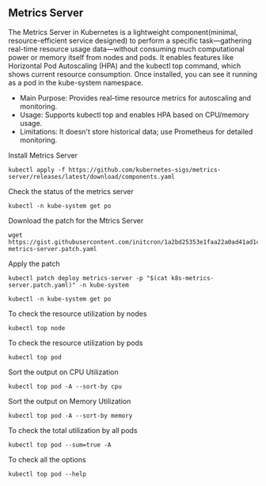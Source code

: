 ## Metrics Server
The Metrics Server in Kubernetes is a lightweight component(minimal, resource-efficient service designed) to perform a specific task—gathering real-time resource usage data—without consuming much computational power or memory itself from nodes and pods. It enables features like Horizontal Pod Autoscaling (HPA) and the kubectl top command, which shows current resource consumption. Once installed, you can see it running as a pod in the kube-system namespace.

* Main Purpose: Provides real-time resource metrics for autoscaling and monitoring.
* Usage: Supports kubectl top and enables HPA based on CPU/memory usage.
* Limitations: It doesn't store historical data; use Prometheus for detailed monitoring.

  
Install Metrics Server 

```
kubectl apply -f https://github.com/kubernetes-sigs/metrics-server/releases/latest/download/components.yaml
```
Check the status of the metrics server
```
kubectl -n kube-system get po
```
Download the patch for the Mtrics Server
```
wget https://gist.githubusercontent.com/initcron/1a2bd25353e1faa22a0ad41ad1c01b62/raw/008e23f9fbf4d7e2cf79df1dd008de2f1db62a10/k8s-metrics-server.patch.yaml
```
Apply the patch
```
kubectl patch deploy metrics-server -p "$(cat k8s-metrics-server.patch.yaml)" -n kube-system
```
```
kubectl -n kube-system get po
```
To check the resource utilization by nodes
```
kubectl top node
```
To check the resource utilization by pods
```
kubectl top pod
```
Sort the output on CPU Utilization
```
kubectl top pod -A --sort-by cpu
```
Sort the output on Memory Utilization
```
kubectl top pod -A --sort-by memory
```
To check the total utilization by all pods
```
kubectl top pod --sum=true -A
```
To check all the options
```
kubectl top pod --help
```


